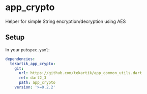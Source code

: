 # app_crypto

Helper for simple String encryption/decryption using AES

## Setup

In your `pubspec.yaml`:

```yaml
dependencies:
  tekartik_app_crypto:
    git:
      url: https://github.com/tekartik/app_common_utils.dart
      ref: dart2_3
      path: app_crypto
    version: '>=0.2.2'
```
